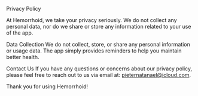 Privacy Policy

At Hemorrhoid, we take your privacy seriously. We do not collect any personal data, nor do we share or store any information related to your use of the app.

Data Collection
We do not collect, store, or share any personal information or usage data. The app simply provides reminders to help you maintain better health.

Contact Us
If you have any questions or concerns about our privacy policy, please feel free to reach out to us via email at: pieternatanael@icloud.com.

Thank you for using Hemorrhoid!
